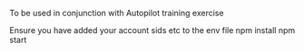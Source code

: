 To be used in conjunction with Autopilot training exercise

Ensure you have added your account sids etc to the env file
npm install
npm start
